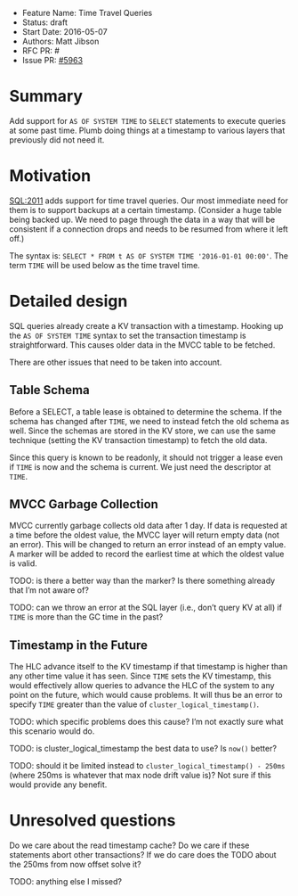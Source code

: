 - Feature Name: Time Travel Queries
- Status: draft
- Start Date: 2016-05-07
- Authors: Matt Jibson
- RFC PR: #
- Issue PR: [#5963](https://github.com/cockroachdb/cockroach/issues/5963)

# Summary

Add support for `AS OF SYSTEM TIME` to `SELECT` statements to execute
queries at some past time. Plumb doing things at a timestamp to various
layers that previously did not need it.

# Motivation

[SQL:2011](https://en.wikipedia.org/wiki/SQL:2011) adds support for time
travel queries. Our most immediate need for them is to support backups
at a certain timestamp. (Consider a huge table being backed up. We need
to page through the data in a way that will be consistent if a connection
drops and needs to be resumed from where it left off.)

The syntax is: `SELECT * FROM t AS OF SYSTEM TIME '2016-01-01 00:00'`.
The term `TIME` will be used below as the time travel time.

# Detailed design

SQL queries already create a KV transaction with a timestamp. Hooking
up the `AS OF SYSTEM TIME` syntax to set the transaction timestamp is
straightforward. This causes older data in the MVCC table to be fetched.

There are other issues that need to be taken into account.

## Table Schema

Before a SELECT, a table lease is obtained to determine the schema. If the
schema has changed after `TIME`, we need to instead fetch the old schema
as well. Since the schemas are stored in the KV store, we can use the same
technique (setting the KV transaction timestamp) to fetch the old data.

Since this query is known to be readonly, it should not trigger a lease even
if `TIME` is now and the schema is current. We just need the descriptor at
`TIME`.

## MVCC Garbage Collection

MVCC currently garbage collects old data after 1 day. If data is requested
at a time before the oldest value, the MVCC layer will return empty data
(not an error). This will be changed to return an error instead of an
empty value. A marker will be added to record the earliest time at which
the oldest value is valid.

TODO: is there a better way than the marker? Is there something already
that I’m not aware of?

TODO: can we throw an error at the SQL layer (i.e., don’t query KV at all)
if `TIME` is more than the GC time in the past?

## Timestamp in the Future

The HLC advance itself to the KV timestamp if that timestamp is higher than
any other time value it has seen. Since `TIME` sets the KV timestamp, this
would effectively allow queries to advance the HLC of the system to any
point on the future, which would cause problems. It will thus be an error
to specify `TIME` greater than the value of `cluster_logical_timestamp()`.

TODO: which specific problems does this cause? I’m not exactly sure what
this scenario would do.

TODO: is cluster_logical_timestamp the best data to use? Is `now()` better?

TODO: should it be limited instead to `cluster_logical_timestamp() - 250ms`
(where 250ms is whatever that max node drift value is)? Not sure if this
would provide any benefit.

# Unresolved questions

Do we care about the read timestamp cache? Do we care if these statements
abort other transactions? If we do care does the TODO about the 250ms from
now offset solve it?

TODO: anything else I missed?

